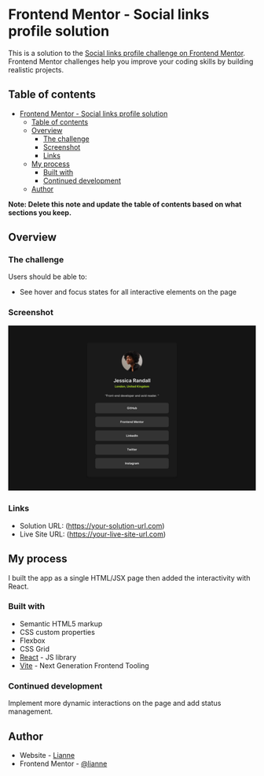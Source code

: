 # Frontend Mentor - Social links profile solution

This is a solution to the [Social links profile challenge on Frontend Mentor](https://www.frontendmentor.io/challenges/social-links-profile-UG32l9m6dQ). Frontend Mentor challenges help you improve your coding skills by building realistic projects. 

## Table of contents

- [Frontend Mentor - Social links profile solution](#frontend-mentor---social-links-profile-solution)
  - [Table of contents](#table-of-contents)
  - [Overview](#overview)
    - [The challenge](#the-challenge)
    - [Screenshot](#screenshot)
    - [Links](#links)
  - [My process](#my-process)
    - [Built with](#built-with)
    - [Continued development](#continued-development)
  - [Author](#author)

**Note: Delete this note and update the table of contents based on what sections you keep.**

## Overview

### The challenge

Users should be able to:

- See hover and focus states for all interactive elements on the page

### Screenshot

![](./public/screenshot.jpg)

### Links

- Solution URL: (https://your-solution-url.com)
- Live Site URL: (https://your-live-site-url.com)

## My process

I built the app as a single HTML/JSX page then added the interactivity with React.

### Built with

- Semantic HTML5 markup
- CSS custom properties
- Flexbox
- CSS Grid
- [React](https://reactjs.org/) - JS library
- [Vite](https://vitejs.dev/) - Next Generation Frontend Tooling

### Continued development

Implement more dynamic interactions on the page and add status management.

## Author

- Website - [Lianne](https://www.your-site.com)
- Frontend Mentor - [@lianne](https://www.frontendmentor.io/profile/erath-rise)